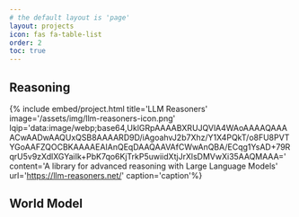 ```yaml
---
# the default layout is 'page'
layout: projects
icon: fas fa-table-list
order: 2
toc: true
---
```


## Reasoning
{% include embed/project.html title='LLM Reasoners'
                              image='/assets/img/llm-reasoners-icon.png'
                              lqip='data:image/webp;base64,UklGRpAAAABXRUJQVlA4WAoAAAAQAAAACwAADwAAQUxQSB8AAAARD9D/iAgoahvJ2b7Xhz/Y1X4PQkT/o8FU8PVTYGoAAFZQOCBKAAAAEAIAnQEqDAAQAAVAfCWwAnQBA/ECqg1YsAD+79RqrU5v9zXdlXGYaiIk+PbK7qo6KjTrkP5uwiidXtjJrXlsDMVwXi35AAQMAAA='
                              content='A library for advanced reasoning with Large Language Models'
                              url='https://llm-reasoners.net/'
                              caption='caption'%}

## World Model
